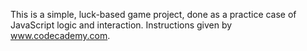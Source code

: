 This is a simple, luck-based game project, done as a practice case of JavaScript logic and interaction.
Instructions given by www.codecademy.com.